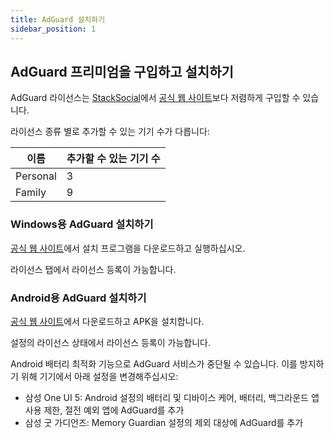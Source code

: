 ```yaml
---
title: AdGuard 설치하기
sidebar_position: 1
---
```


## AdGuard 프리미엄을 구입하고 설치하기

AdGuard 라이선스는 [StackSocial](https://stacksocial.com/sales/adguard-family-plan-lifetime-subscription)에서 [공식 웹 사이트](https://adguard.com)보다 저렴하게 구입할 수 있습니다.

라이선스 종류 별로 추가할 수 있는 기기 수가 다릅니다:

이름 | 추가할 수 있는 기기 수
--- | ---------------------
Personal | 3
Family | 9

### Windows용 AdGuard 설치하기

[공식 웹 사이트](https://adguard.com/ko/adguard-windows/overview.html)에서 설치 프로그램을 다운로드하고 실행하십시오.

라이선스 탭에서 라이선스 등록이 가능합니다.

### Android용 AdGuard 설치하기

[공식 웹 사이트](https://adguard.com/ko/adguard-android/overview.html)에서 다운로드하고 APK을 설치합니다.

설정의 라이선스 상태에서 라이선스 등록이 가능합니다.

Android 배터리 최적화 기능으로 AdGuard 서비스가 중단될 수 있습니다.
이를 방지하기 위해 기기에서 아래 설정을 변경해주십시오:

- 삼성 One UI 5: Android 설정의 배터리 및 디바이스 케어, 배터리, 백그라운드 앱 사용 제한, 절전 예외 앱에 AdGuard를 추가
- 삼성 굿 가디언즈: Memory Guardian 설정의 제외 대상에 AdGuard를 추가